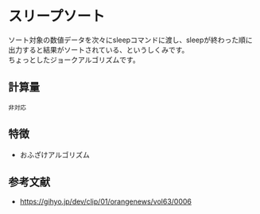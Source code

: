 # スリープソート

ソート対象の数値データを次々にsleepコマンドに渡し、sleepが終わった順に出力すると結果がソートされている、というしくみです。  
ちょっとしたジョークアルゴリズムです。  

## 計算量

```text
非対応
```

## 特徴

- おふざけアルゴリズム

## 参考文献

- <https://gihyo.jp/dev/clip/01/orangenews/vol63/0006>

